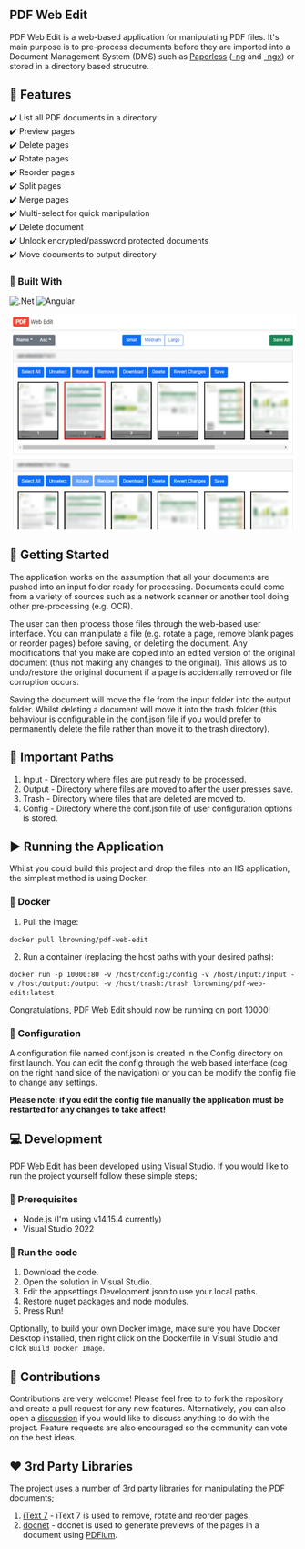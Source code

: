 ## PDF Web Edit
PDF Web Edit is a web-based application for manipulating PDF files. It's main purpose is to pre-process documents before they are imported into a Document Management System (DMS) such as [Paperless](https://github.com/the-paperless-project/paperless) ([-ng](https://github.com/jonaswinkler/paperless-ng) and [-ngx](https://github.com/paperless-ngx/paperless-ngx)) or stored in a directory based strucutre.

## :rocket: Features
:heavy_check_mark: List all PDF documents in a directory  
:heavy_check_mark: Preview pages  
:heavy_check_mark: Delete pages  
:heavy_check_mark: Rotate pages  
:heavy_check_mark: Reorder pages  
:heavy_check_mark: Split pages  
:heavy_check_mark: Merge pages  
:heavy_check_mark: Multi-select for quick manipulation  
:heavy_check_mark: Delete document  
:heavy_check_mark: Unlock encrypted/password protected documents  
:heavy_check_mark: Move documents to output directory

### :hammer: Built With
![.Net](https://img.shields.io/badge/.NET-5C2D91?style=for-the-badge&logo=.net&logoColor=white)
![Angular](https://img.shields.io/badge/angular-%23DD0031.svg?style=for-the-badge&logo=angular&logoColor=white)

![Screenshot](./Assets/screenshot.png)

## :vertical_traffic_light: Getting Started
The application works on the assumption that all your documents are pushed into an input folder ready for processing. Documents could come from a variety of sources such as a network scanner or another tool doing other pre-processing (e.g. OCR).

The user can then process those files through the web-based user interface. You can manipulate a file (e.g. rotate a page, remove blank pages or reorder pages) before saving, or deleting the document. Any modifications that you make are copied into an edited version of the original document (thus not making any changes to the original). This allows us to undo/restore the original document if a page is accidentally removed or file corruption occurs.

Saving the document will move the file from the input folder into the output folder. Whilst deleting a document will move it into the trash folder (this behaviour is configurable in the conf.json file if you would prefer to permanently delete the file rather than move it to the trash directory).

## :file_folder: Important Paths

1. Input - Directory where files are put ready to be processed.
2. Output - Directory where files are moved to after the user presses save.
3. Trash - Directory where files that are deleted are moved to.
4. Config - Directory where the conf.json file of user configuration options is stored.

## :arrow_forward: Running the Application
Whilst you could build this project and drop the files into an IIS application, the simplest method is using Docker.

### :whale2: Docker

1. Pull the image:
```
docker pull lbrowning/pdf-web-edit
```
2. Run a container (replacing the host paths with your desired paths): 
    
```
docker run -p 10000:80 -v /host/config:/config -v /host/input:/input -v /host/output:/output -v /host/trash:/trash lbrowning/pdf-web-edit:latest
```

Congratulations, PDF Web Edit should now be running on port 10000!

### :wrench: Configuration
A configuration file named conf.json is created in the Config directory on first launch. You can edit the config through the web based interface (cog on the right hand side of the navigation) or you can be modify the config file to change any settings.

**Please note: if you edit the config file manually the application must be restarted for any changes to take affect!**

## :computer: Development
PDF Web Edit has been developed using Visual Studio. If you would like to run the project yourself follow these simple steps;

### :bell: Prerequisites
- Node.js (I'm using v14.15.4 currently)
- Visual Studio 2022

### :bug: Run the code
1. Download the code.
2. Open the solution in Visual Studio.
3. Edit the appsettings.Development.json to use your local paths.
4. Restore nuget packages and node modules.
5. Press Run!

Optionally, to build your own Docker image, make sure you have Docker Desktop installed, then right click on the Dockerfile in Visual Studio and click `Build Docker Image`.

## :information_desk_person: Contributions
Contributions are very welcome! Please feel free to to fork the repository and create a pull request for any new features. Alternatively, you can also open a [discussion](https://github.com/luke-browning/pdf-web-edit/discussions) if you would like to discuss anything to do with the project. Feature requests are also encouraged so the community can vote on the best ideas.

## :heart: 3rd Party Libraries
The project uses a number of 3rd party libraries for manipulating the PDF documents;

1. [iText 7](https://github.com/itext/itext7-dotnet) - iText 7 is used to remove, rotate and reorder pages.
2. [docnet](https://github.com/GowenGit/docnet) - docnet is used to generate previews of the pages in a document using [PDFium](https://pdfium.googlesource.com/pdfium/).
